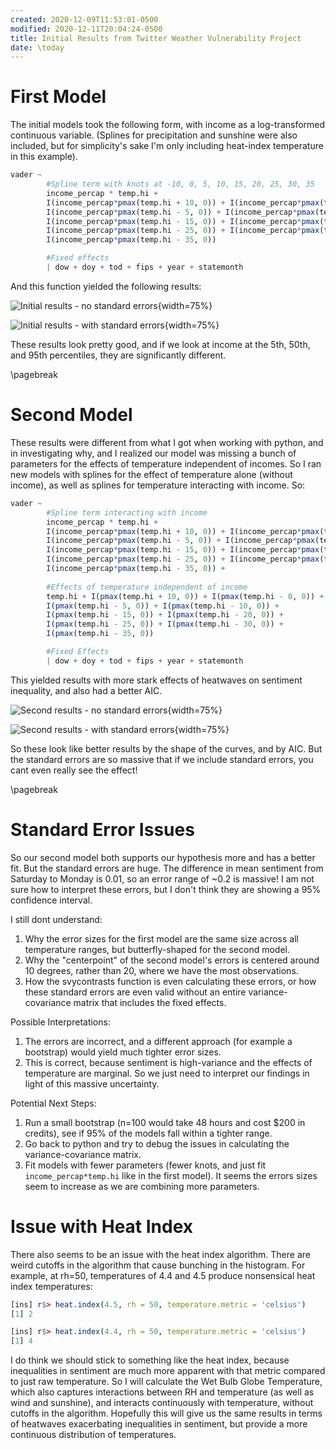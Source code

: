 ```yaml
---
created: 2020-12-09T11:53:01-0500
modified: 2020-12-11T20:04:24-0500
title: Initial Results from Twitter Weather Vulnerability Project
date: \today
---
```


# First Model

The initial models took the following form, with income as a log-transformed continuous variable. (Splines for precipitation and sunshine were also included, but for simplicity's sake I'm only including heat-index temperature in this example).

```R
vader ~ 
        #Spline term with knots at -10, 0, 5, 10, 15, 20, 25, 30, 35
        income_percap * temp.hi + 
        I(income_percap*pmax(temp.hi + 10, 0)) + I(income_percap*pmax(temp.hi - 0, 0)) +
        I(income_percap*pmax(temp.hi - 5, 0)) + I(income_percap*pmax(temp.hi - 10, 0)) +
        I(income_percap*pmax(temp.hi - 15, 0)) + I(income_percap*pmax(temp.hi - 20, 0)) +
        I(income_percap*pmax(temp.hi - 25, 0)) + I(income_percap*pmax(temp.hi - 30, 0)) +
        I(income_percap*pmax(temp.hi - 35, 0)) 

        #Fixed effects
        | dow + doy + tod + fips + year + statemonth
```

And this function yielded the following results:

![Initial results - no standard errors](/home/mattcoop/temp-sentiment/res/temp.hi-income-no-ref-segments-noSE_Noweather.png){width=75%}

![Initial results - with standard errors](/home/mattcoop/temp-sentiment/res/temp.hi-income-no-ref-segments-SE_Noweather.png){width=75%}

These results look pretty good, and if we look at income at the 5th, 50th, and 95th percentiles, they are significantly different.

\pagebreak

# Second Model
These results were different from what I got when working with python, and in investigating why, and I realized our model was missing a bunch of parameters for the effects of temperature independent of incomes.  So I ran new models with splines for the effect of temperature alone (without income), as well as splines for temperature interacting with income.  So:

```R
vader ~ 
        #Spline term interacting with income
        income_percap * temp.hi + 
        I(income_percap*pmax(temp.hi + 10, 0)) + I(income_percap*pmax(temp.hi - 0, 0)) +
        I(income_percap*pmax(temp.hi - 5, 0)) + I(income_percap*pmax(temp.hi - 10, 0)) + 
        I(income_percap*pmax(temp.hi - 15, 0)) + I(income_percap*pmax(temp.hi - 20, 0)) +
        I(income_percap*pmax(temp.hi - 25, 0)) + I(income_percap*pmax(temp.hi - 30, 0)) +
        I(income_percap*pmax(temp.hi - 35, 0)) + 
        
        #Effects of temperature independent of income
        temp.hi + I(pmax(temp.hi + 10, 0)) + I(pmax(temp.hi - 0, 0)) + 
        I(pmax(temp.hi - 5, 0)) + I(pmax(temp.hi - 10, 0)) + 
        I(pmax(temp.hi - 15, 0)) + I(pmax(temp.hi - 20, 0)) + 
        I(pmax(temp.hi - 25, 0)) + I(pmax(temp.hi - 30, 0)) + 
        I(pmax(temp.hi - 35, 0)) 

        #Fixed Effects
        | dow + doy + tod + fips + year + statemonth

```
This yielded results with more stark effects of heatwaves on sentiment inequality, and also had a better AIC.

![Second results - no standard errors](/home/mattcoop/temp-sentiment/res/temp.hi-income-ref-segments-noSE_Noweather.png){width=75%}

![Second results - with standard errors](/home/mattcoop/temp-sentiment/res/temp.hi-income-ref-segments-SE_Noweather.png){width=75%}

So these look like better results by the shape of the curves, and by AIC.  But the standard errors are so massive that if we include standard errors, you cant even really see the effect!

\pagebreak

# Standard Error Issues

So our second model both supports our hypothesis more and has a better fit.  But the standard errors are huge.  The difference in mean sentiment from Saturday to Monday is 0.01, so an error range of ~0.2 is massive!  I am not sure how to interpret these errors, but I don't think they are showing a 95% confidence interval.

I still dont understand:

1. Why the error sizes for the first model are the same size across all temperature ranges, but butterfly-shaped for the second model.
2. Why the "centerpoint" of the second model's errors is centered around 10 degrees, rather than 20, where we have the most observations.
3. How the svycontrasts function is even calculating these errors, or how these standard errors are even valid without an entire variance-covariance matrix that includes the fixed effects.

Possible Interpretations:

1. The errors are incorrect, and a different approach (for example a bootstrap) would yield much tighter error sizes.
2. This is correct, because sentiment is high-variance and the effects of temperature are marginal.  So we just need to interpret our findings in light of this massive uncertainty.

Potential Next Steps:

1. Run a small bootstrap (n=100 would take 48 hours and cost $200 in credits), see if 95% of the models fall within a tighter range.
2. Go back to python and try to debug the issues in calculating the variance-covariance matrix.
3. Fit models with fewer parameters (fewer knots, and just fit `income_percap*temp.hi` like in the first model).  It seems the errors sizes seem to increase as we are combining more parameters.

# Issue with Heat Index

There also seems to be an issue with the heat index algorithm.  There are weird cutoffs in the algorithm that cause bunching in the histogram. For example, at rh=50, temperatures of 4.4 and 4.5 produce nonsensical heat index temperatures:

```R
[ins] r$> heat.index(4.5, rh = 50, temperature.metric = 'celsius')
[1] 2

[ins] r$> heat.index(4.4, rh = 50, temperature.metric = 'celsius')
[1] 4
```

I do think we should stick to something like the heat index, because inequalities in sentiment are much more apparent with that metric compared to just raw temperature.  So I will calculate the Wet Bulb Globe Temperature, which also captures interactions between RH and temperature (as well as wind and sunshine), and interacts continuously with temperature, without cutoffs in the algorithm.  Hopefully this will give us the same results in terms of heatwaves exacerbating inequalities in sentiment, but provide a more continuous distribution of temperatures.

